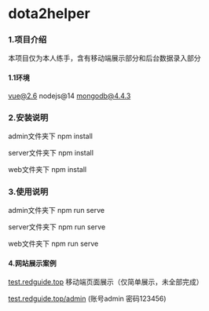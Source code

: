# dota2helper

### 1.项目介绍

本项目仅为本人练手，含有移动端展示部分和后台数据录入部分

#### 1.1环境

vue@2.6 nodejs@14 mongodb@4.4.3

### 2.安装说明

admin文件夹下 npm install

server文件夹下 npm install

web文件夹下 npm install

### 3.使用说明

admin文件夹下 npm run serve

server文件夹下 npm run serve

web文件夹下 npm run serve

#### 4.网站展示案例

[test.redguide.top]() 移动端页面展示（仅简单展示，未全部完成）

[test.redguide.top/admin]()  (账号admin 密码123456)